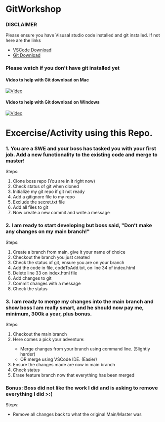 # GitWorkshop
<h3>DISCLAIMER</h3>
Please ensure you have Visusal studio code installed and git installed. If not here are the links
<ul>
  <li> <a href="https://code.visualstudio.com/" target="_blank">VSCode Download</a></li>
  <li> <a href="https://git-scm.com/downloads" target="_blank"> Git Download</a></li>
</ul>

<h3>Please watch if you don't have git installed yet</h3>

<h4>Video to help with Git download on Mac</h4>

[![Video](https://img.youtube.com/vi/r3SgprWigBc/maxresdefault.jpg)](https://www.youtube.com/watch?v=r3SgprWigBc)


<h4>Video to help with Git download on Windows</h4>

[![Video](https://img.youtube.com/vi/j-g8AXr4nR4/maxresdefault.jpg)](https://www.youtube.com/watch?v=j-g8AXr4nR4)

# Excercise/Activity using this Repo.

<h3>1. You are a SWE and your boss has tasked you with your first job. Add a new functionality to the existing code and merge to master! ​ </h3> 

Steps:​
<ol>
  <li>Clone boss repo (You are in it right now)</li>
  <li>Check status of git when cloned</li>
  <li>Initialize my git repo if git not ready</li>
  <li>Add a gitignore file to my repo​</li>
  <li>Exclude the secret.txt file​</li>
  <li>Add all files to git​</li>
  <li>Now create a new commit and write a message</li>
</ol>


<h3>2. I am ready to start developing but boss said, "Don’t make any changes on my main branch!"​</h3> 

Steps:​
<ol>
  <li>Create a branch from main, give it your name of choice​</li>
  <li>Checkout the branch you just created​</li>
  <li>Check the status of git, ensure you are on your branch​</li>
  <li>Add the code in file, codeToAdd.txt, on line 34 of index.html​</li>
  <li>Delete line 33 on index.html file</li>
  <li>Add changes to git​</li>
  <li>Commit changes with a message​</li>
  <li>Check the status</li>
</ol>


<h3>3. I am ready to merge my changes into the main branch and show boss I am really smart, and he should now pay me, minimum, 300k a year, plus bonus.</h3> 

Steps:​
<ol>
  <li>Checkout the main branch</li>
  <li>Here comes a pick your adventure:​</li>
    <ul>
      <li>Merge changes from your branch using command line. (Slightly harder)​</li>
      <li>OR merge using VSCode IDE. (Easier)​</li>
    </ul>
  <li>Ensure the changes made are now in main branch</li>
  <li>Check status</li>
  <li>Erase feature branch now that everything has been merged</li>
</ol>


<h3>Bonus: Boss did not like the work I did and is asking to remove everything I did >:(</h3> 

Steps:​
<ul>
  <li>Remove all changes back to what the original Main/Master was</li>
</ul>



